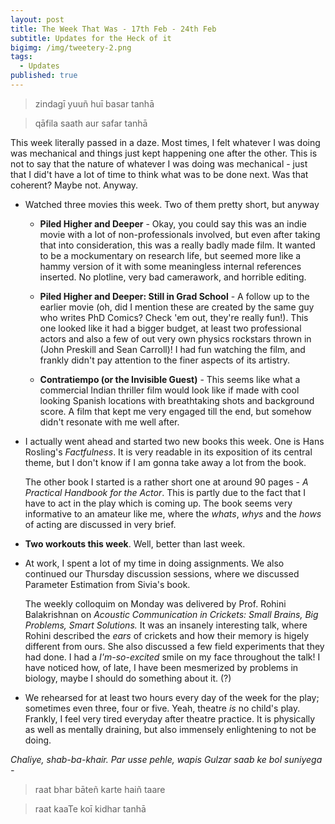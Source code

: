```yaml
---
layout: post
title: The Week That Was - 17th Feb - 24th Feb
subtitle: Updates for the Heck of it
bigimg: /img/tweetery-2.png
tags:
  - Updates
published: true
---
```

> zindagī yuuñ huī basar tanhā 

> qāfila saath aur safar tanhā

This week literally passed in a daze. Most times, I felt whatever I was doing was mechanical and things just kept happening one after the other. This is not to say that the nature of whatever I was doing was mechanical - just that I did't have a lot of time to think what was to be done next. Was that coherent? Maybe not. Anyway.

- Watched three movies this week. Two of them pretty short, but anyway
    - **Piled Higher and Deeper** - Okay, you could say this was an indie movie with a lot of non-professionals involved, but even after taking that into consideration, this was a really badly made film. It wanted to be a mockumentary on research life, but seemed more like a hammy version of it with some meaningless internal references inserted. No plotline, very bad camerawork, and horrible editing.
    
    - **Piled Higher and Deeper: Still in Grad School** - A follow up to the earlier movie (oh, did I mention these are created by the same guy who writes PhD Comics? Check 'em out, they're really fun!). This one looked like it had a bigger budget, at least two professional actors and also a few of out very own physics rockstars thrown in (John Preskill and Sean Carroll)! I had fun watching the film, and frankly didn't pay attention to the finer aspects of its artistry. 
    
    - **Contratiempo (or the Invisible Guest)** - This seems like what a commercial Indian thriller film would look like if made with cool looking Spanish locations with breathtaking shots and background score. A film that kept me very engaged till the end, but somehow didn't resonate with me well after.
    
- I actually went ahead and started two new books this week. One is Hans Rosling's _Factfulness_. It is very readable in its exposition of its central theme, but I don't know if I am gonna take away a lot from the book.
 
  The other book I started is a rather short one at around 90 pages - _A Practical Handbook for the Actor_. This is partly due to the fact that I have to act in the play which is coming up. The book seems very informative to an amateur like me, where the _whats_, _whys_ and the _hows_ of acting are discussed in very brief. 
   
- **Two workouts this week**. Well, better than last week.
   
- At work, I spent a lot of my time in doing assignments. We also continued our Thursday discussion sessions, where we discussed Parameter Estimation from Sivia's book.

  The weekly colloquim on Monday was delivered by Prof. Rohini Balakrishnan on _Acoustic Communication in Crickets: Small Brains, Big Problems, Smart Solutions._ It was an insanely interesting talk, where Rohini described the _ears_ of crickets and how their memory is higely different from ours. She also discussed a few field experiments that they had done. I had a _I'm-so-excited_ smile on my face throughout the talk! I have noticed how, of late, I have been mesmerized by problems in biology, maybe I should do something about it. (?)
     
- We rehearsed for at least two hours every day of the week for the play; sometimes even three, four or five. Yeah, theatre _is_ no child's play. Frankly, I feel very tired everyday after theatre practice. It is physically as well as mentally draining, but also immensely enlightening to not be doing.
   
_Chaliye, shab-ba-khair. Par usse pehle, wapis Gulzar saab ke bol suniyega -_

> raat bhar bāteñ karte haiñ taare 

> raat kaaTe koī kidhar tanhā 